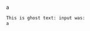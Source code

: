 a

```bash {"ghostCell":"true","id":"01J2F3XHEZXVAY7A8RS0MMJZQV"}
This is ghost text: input was:
a
```